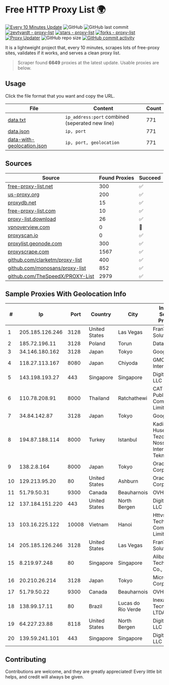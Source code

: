 
# Free HTTP Proxy List 🌍

[![Every 10 Minutes Update](https://github.com/mertguvencli/http-proxy-list/actions/workflows/main.yml/badge.svg?branch=main)](https://github.com/mertguvencli/http-proxy-list/actions/workflows/main.yml)
![GitHub](https://img.shields.io/github/license/mertguvencli/http-proxy-list)
![GitHub last commit](https://img.shields.io/github/last-commit/mertguvencli/http-proxy-list)
[![zevtyardt - proxy-list](https://img.shields.io/static/v1?label=zevtyardt&message=proxy-list&color=blue&logo=github)](https://github.com/zevtyardt/proxy-list "Go to GitHub repo")
[![stars - proxy-list](https://img.shields.io/github/stars/zevtyardt/proxy-list?style=social)](https://github.com/zevtyardt/proxy-list)
[![forks - proxy-list](https://img.shields.io/github/forks/zevtyardt/proxy-list?style=social)](https://github.com/zevtyardt/proxy-list)
[![Proxy Updater](https://github.com/zevtyardt/proxy-list/workflows/Proxy%20Updater/badge.svg)](https://github.com/zevtyardt/proxy-list/actions?query=workflow:"Proxy+Updater")
![GitHub repo size](https://img.shields.io/github/repo-size/zevtyardt/proxy-list)
[![GitHub commit activity](https://img.shields.io/github/commit-activity/m/zevtyardt/proxy-list?logo=commits)](https://github.com/zevtyardt/proxy-list/commits/main)

It is a lightweight project that, every 10 minutes, scrapes lots of free-proxy sites, validates if it works, and serves a clean proxy list.

> Scraper found **6649** proxies at the latest update. Usable proxies are below.

## Usage

Click the file format that you want and copy the URL.

|File|Content|Count|
|----|-------|-----|
|[data.txt](https://raw.githubusercontent.com/mertguvencli/http-proxy-list/main/proxy-list/data.txt)|`ip_address:port` combined (seperated new line)|771|
|[data.json](https://raw.githubusercontent.com/mertguvencli/http-proxy-list/main/proxy-list/data.json)|`ip, port`|771|
|[data-with-geolocation.json](https://raw.githubusercontent.com/mertguvencli/http-proxy-list/main/proxy-list/data-with-geolocation.json)|`ip, port, geolocation`|771|

## Sources

|Source|Found Proxies|Succeed|
|------|-------------|-------|
|[free-proxy-list.net](https://free-proxy-list.net)|300|✅|
|[us-proxy.org](https://www.us-proxy.org)|200|✅|
|[proxydb.net](http://proxydb.net)|15|✅|
|[free-proxy-list.com](https://free-proxy-list.com/?page=&port=&type%5B%5D=http&type%5B%5D=https&up_time=0&search=Search)|10|✅|
|[proxy-list.download](https://www.proxy-list.download/HTTP)|26|✅|
|[vpnoverview.com](https://vpnoverview.com/privacy/anonymous-browsing/free-proxy-servers)|0|🚫|
|[proxyscan.io](https://www.proxyscan.io)|0|✅|
|[proxylist.geonode.com](https://proxylist.geonode.com/api/proxy-list?limit=300&page=1&sort_by=lastChecked&sort_type=desc&protocols=http,https)|300|✅|
|[proxyscrape.com](https://api.proxyscrape.com/v2/?request=displayproxies&protocol=http&timeout=10000&country=all&ssl=all&anonymity=all)|1567|✅|
|[github.com/clarketm/proxy-list](https://raw.githubusercontent.com/clarketm/proxy-list/master/proxy-list-raw.txt)|400|✅|
|[github.com/monosans/proxy-list](https://raw.githubusercontent.com/monosans/proxy-list/main/proxies/http.txt)|852|✅|
|[github.com/TheSpeedX/PROXY-List](https://raw.githubusercontent.com/TheSpeedX/PROXY-List/master/http.txt)|2979|✅|


## Sample Proxies With Geolocation Info

|#|Ip|Port|Country|City|Internet Service Provider|
|-|--|----|-------|----|-------------------------|
|1|205.185.126.246|3128|United States|Las Vegas|FranTech Solutions|
|2|185.72.196.11|3128|Poland|Torun|Data Space|
|3|34.146.180.162|3128|Japan|Tokyo|Google LLC|
|4|118.27.113.167|8080|Japan|Chiyoda|GMO Internet, Inc.|
|5|143.198.193.27|443|Singapore|Singapore|DigitalOcean, LLC|
|6|110.78.208.91|8000|Thailand|Ratchathewi|CAT Telecom Public Company Limited|
|7|34.84.142.87|3128|Japan|Tokyo|Google LLC|
|8|194.87.188.114|8000|Turkey|Istanbul|Kadir Huseyin Tezcan Nosspeed Internet Teknolojileri|
|9|138.2.8.164|8000|Japan|Tokyo|Oracle Corporation|
|10|129.213.95.20|80|United States|Ashburn|Oracle Corporation|
|11|51.79.50.31|9300|Canada|Beauharnois|OVH SAS|
|12|137.184.151.220|443|United States|North Bergen|DigitalOcean, LLC|
|13|103.16.225.122|10008|Vietnam|Hanoi|Httvserver Technology Company Limited|
|14|205.185.126.246|3128|United States|Las Vegas|FranTech Solutions|
|15|8.219.97.248|80|Singapore|Singapore|Alibaba (US) Technology Co., Ltd.|
|16|20.210.26.214|3128|Japan|Tokyo|Microsoft Corporation|
|17|51.79.50.22|9300|Canada|Beauharnois|OVH SAS|
|18|138.99.17.11|80|Brazil|Lucas do Rio Verde|Inexa Tecnologia LTDA.|
|19|64.227.23.88|8118|United States|North Bergen|DigitalOcean, LLC|
|20|139.59.241.101|443|Singapore|Singapore|DigitalOcean, LLC|



## Contributing

Contributions are welcome, and they are greatly appreciated! Every
little bit helps, and credit will always be given.

